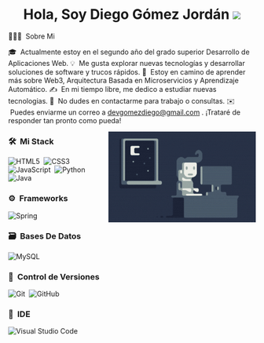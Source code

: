 <h1 align="center">Hola, Soy Diego Gómez Jordán <img src="https://media.giphy.com/media/hvRJCLFzcasrR4ia7z/giphy.gif" width="35"></h1>
                                      👨🏻‍💻 &nbsp;Sobre Mi
                                      
🎓  Actualmente estoy en el segundo año del grado superior Desarrollo de Aplicaciones Web.
💡  Me gusta explorar nuevas tecnologías y desarrollar soluciones de software y trucos rápidos.
🌱  Estoy en camino de aprender más sobre Web3, Arquitectura Basada en Microservicios y Aprendizaje Automático.
✍️  En mi tiempo libre, me dedico a estudiar nuevas tecnologias.
💬  No dudes en contactarme para trabajo o consultas.
✉️  Puedes enviarme un correo a devgomezdiego@gmail.com
. ¡Trataré de responder tan pronto como pueda!



<img alt="Night Coding" src="https://raw.githubusercontent.com/AVS1508/AVS1508/master/assets/Night-Coding.gif" align="right"/>

### 🛠 &nbsp;Mi Stack

![HTML5](https://img.shields.io/badge/html5-%23E34F26.svg?style=for-the-badge&logo=html5&logoColor=white)&nbsp;
![CSS3](https://img.shields.io/badge/css3-%231572B6.svg?style=for-the-badge&logo=css3&logoColor=white)&nbsp;
![JavaScript](https://img.shields.io/badge/javascript-%23323330.svg?style=for-the-badge&logo=javascript&logoColor=%23F7DF1E)&nbsp;
![Python](https://img.shields.io/badge/python-3670A0?style=for-the-badge&logo=python&logoColor=ffdd54)&nbsp;
![Java](https://img.shields.io/badge/java-%23ED8B00.svg?style=for-the-badge&logo=java&logoColor=white)&nbsp;


### ⚙ &nbsp;Frameworks
![Spring](https://img.shields.io/badge/spring-%236DB33F.svg?style=for-the-badge&logo=spring&logoColor=white)&nbsp;


### 🗃 &nbsp;Bases De Datos

![MySQL](https://img.shields.io/badge/mysql-4479A1.svg?style=for-the-badge&logo=mysql&logoColor=white)


### 🧰 &nbsp;Control de Versiones

![Git](https://img.shields.io/badge/git-%23F05033.svg?style=for-the-badge&logo=git&logoColor=white)&nbsp;
![GitHub](https://img.shields.io/badge/github-%23121011.svg?style=for-the-badge&logo=github&logoColor=white)&nbsp;

### 🧰 &nbsp;IDE 
![Visual Studio Code](https://img.shields.io/badge/Visual%20Studio%20Code-0078d7.svg?style=for-the-badge&logo=visual-studio-code&logoColor=white)&nbsp;
